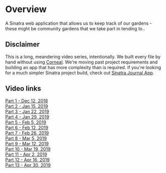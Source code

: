 # Overview

A Sinatra web application that allows us to keep track of our gardens - these might be community gardens that we take part in tending to..

## Disclaimer

This is a long, meandering video series, intentionally.  We built every file by hand without using [Corneal](https://github.com/thebrianemory/corneal).  We're moving past project requirements and building an app that has more complexity than is required.  If you're looking for a much simpler Sinatra project build, check out [Sinatra Journal App](https://github.com/howardbdev/sinatra-journal-app).

## Video links

[Part 1 - Dec 12, 2018](https://youtu.be/KP-4HhNgENU)<br>
[Part 2 - Jan 15, 2019](https://youtu.be/4i4hmA8KU2I)<br>
[Part 3 - Jan 22, 2019](https://youtu.be/Lo6Tsn8giCM)<br>
[Part 4 - Jan 29, 2019](https://youtu.be/V2mH8S583X4)<br>
[Part 5 - Feb 5, 2019](https://youtu.be/ez7GrJrlC7Q)<br>
[Part 6 - Feb 12, 2019](https://youtu.be/jVVSPdh83Bw)<br>
[Part 7 - Feb 26, 2019](https://youtu.be/dWyyugkmb-Q)<br>
[Part 8 - Mar 5, 2019](https://youtu.be/bHEaL4hUQAU)<br>
[Part 9 - Mar 12, 2019](https://youtu.be/EKsbNRfvA-E)<br>
[Part 10 - Mar 19, 2019](https://youtu.be/uEegBweeFj0)<br>
[Part 11 - Apr 2, 2019](https://youtu.be/EQNDqfiYVK4)<br>
[Part 12 - Apr 16, 2019](https://youtu.be/06iLWrkalWU)<br>
[Part 13 - Apr 30, 2019](https://youtu.be/HaZn9gOCjcM)<br>
